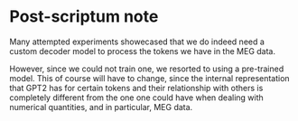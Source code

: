 # Post-scriptum note

Many attempted experiments showecased that we do indeed need a custom decoder model to process the tokens we have in the MEG data.

However, since we could not train one, we resorted to using a pre-trained model. This of course will have to change, since
the internal representation that GPT2 has for certain tokens and their relationship with others is completely different from the one one could have when dealing with numerical quantities, and in particular, MEG data.